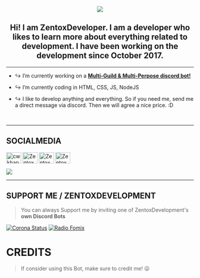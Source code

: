 
<div align="center" style"border-radius:15px">
  <img src="https://media.discordapp.net/attachments/910217927746265218/929573096648757258/Untitled_Artwork.png" style"width: 100%;border-radius:15px">
</div>

## <div align="center">Hi! I am ZentoxDeveloper. I am a developer who likes to learn more about everything related to development. I have been working on the development since October 2017.</div>  
  
***

- ↪️ I’m currently working on a [**Multi-Guild & Multi-Perpose discord bot!**](https://discord.gg/VjyejfwPcm)
  
- ↪️ I’m currently coding in HTML, CSS, JS, NodeJS

- ↪️ I like to develop anything and everything. So if you need me, send me a direct message via discord. Then we will agree a nice price. :D
  
<br/>
  
***
## SOCIALMEDIA
<a href="https://discord.gg/VjyejfwPcm" target="blank"><img align="center" src="![image](https://user-images.githubusercontent.com/71612890/149603989-f0f854db-f5b6-4d29-971c-154b32a9e30c.svg" alt="cwkhan" height="30" width="40" /></a>
<a href="https://discord.gg/VjyejfwPcm" target="blank"><img align="center" src="https://raw.githubusercontent.com/rahuldkjain/github-profile-readme-generator/master/src/images/icons/Social/twitter.svg" alt="ZentoxDeveloper" height="30" width="40" /></a>
<a href="https://discord.gg/VjyejfwPcm" target="blank"><img align="center" src="https://raw.githubusercontent.com/rahuldkjain/github-profile-readme-generator/master/src/images/icons/Social/instagram.svg" alt="ZentoxDeveloper" height="30" width="40" /></a>
<a href="https://discord.gg/VjyejfwPcm" target="blank"><img align="center" src="https://raw.githubusercontent.com/rahuldkjain/github-profile-readme-generator/master/src/images/icons/Social/youtube.svg" alt="ZentoxDeveloper" height="30" width="40" /></a>
</p>
<a href="https://discord.gg/VjyejfwPcm"><img src="https://discord.com/api/guilds/724660679147126904/widget.png?style=banner2"></a>

***

## SUPPORT ME / ZENTOXDEVELOPMENT

> You can always Support me by inviting one of ZentoxDevelopment's **own Discord Bots**

[![Corona Status](https://media.discordapp.net/attachments/910217927746265218/929583992406151218/Untitled_Artwork.png)](https://discord.com/api/oauth2/authorize?client_id=757616034546057348&permissions=8&redirect_uri=https%3A%2F%2Fdiscord.gg%2FVjyejfwPcm&response_type=code&scope=bot%20applications.commands%20applications.commands.permissions.update)
[![Radio Fomix](https://media.discordapp.net/attachments/910217927746265218/929584212934275092/Untitled_Artwork.png)](https://discord.com/api/oauth2/authorize?client_id=865693851187150869&permissions=1643474975681&redirect_uri=https%3A%2F%2Fdiscord.gg%2FVjyejfwPcm&response_type=code&scope=bot%20applications.commands%20guilds%20guilds.join)
<!--[![Milrato Multi Bot](https://media.discordapp.net/attachments/910217927746265218/929583796494426132/IMG_1256.png)](https://milrato.milrato.dev)-->

# CREDITS

> If consider using this Bot, make sure to credit me! 😜
